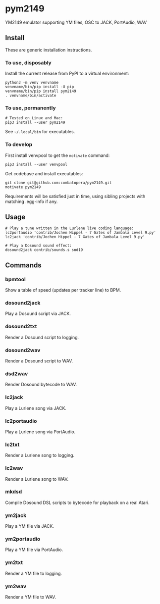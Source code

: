 # pym2149
YM2149 emulator supporting YM files, OSC to JACK, PortAudio, WAV

## Install
These are generic installation instructions.

### To use, disposably
Install the current release from PyPI to a virtual environment:
```
python3 -m venv venvname
venvname/bin/pip install -U pip
venvname/bin/pip install pym2149
. venvname/bin/activate
```

### To use, permanently
```
# Tested on Linux and Mac:
pip3 install --user pym2149
```
See `~/.local/bin` for executables.

### To develop
First install venvpool to get the `motivate` command:
```
pip3 install --user venvpool
```
Get codebase and install executables:
```
git clone git@github.com:combatopera/pym2149.git
motivate pym2149
```
Requirements will be satisfied just in time, using sibling projects with matching .egg-info if any.

## Usage
```
# Play a tune written in the Lurlene live coding language:
lc2portaudio 'contrib/Jochen Hippel - 7 Gates of Jambala Level 9.py'
lc2jack 'contrib/Jochen Hippel - 7 Gates of Jambala Level 9.py'

# Play a Dosound sound effect:
dosound2jack contrib/sounds.s snd19
```

## Commands

### bpmtool
Show a table of speed (updates per tracker line) to BPM.

### dosound2jack
Play a Dosound script via JACK.

### dosound2txt
Render a Dosound script to logging.

### dosound2wav
Render a Dosound script to WAV.

### dsd2wav
Render Dosound bytecode to WAV.

### lc2jack
Play a Lurlene song via JACK.

### lc2portaudio
Play a Lurlene song via PortAudio.

### lc2txt
Render a Lurlene song to logging.

### lc2wav
Render a Lurlene song to WAV.

### mkdsd
Compile Dosound DSL scripts to bytecode for playback on a real Atari.

### ym2jack
Play a YM file via JACK.

### ym2portaudio
Play a YM file via PortAudio.

### ym2txt
Render a YM file to logging.

### ym2wav
Render a YM file to WAV.
